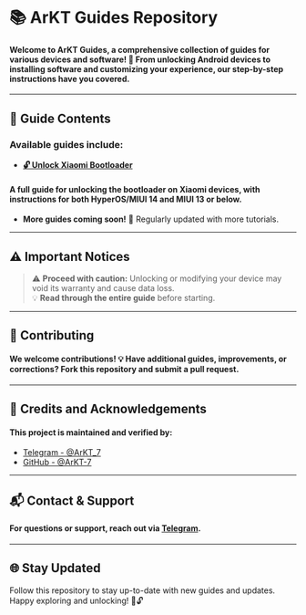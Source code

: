 # 📚 ArKT Guides Repository

#### Welcome to **ArKT Guides**, a comprehensive collection of guides for various devices and software! 🎉 From unlocking Android devices to installing software and customizing your experience, our step-by-step instructions have you covered.

---

## 📖 Guide Contents

### Available guides include:

- [**🔓 Unlock Xiaomi Bootloader**](https://github.com/ArKT-7/ArKT-Guides/blob/main/Xiaomi-unlock-bootloader-en.md) 
#### A full guide for unlocking the bootloader on Xiaomi devices, with instructions for both HyperOS/MIUI 14 and MIUI 13 or below.

- **More guides coming soon!** 🚀 Regularly updated with more tutorials.

---

## ⚠️ Important Notices

> ⚠️ **Proceed with caution:** Unlocking or modifying your device may void its warranty and cause data loss.  
> 💡 **Read through the entire guide** before starting.

---

## 🤝 Contributing

#### We welcome contributions! 💡 Have additional guides, improvements, or corrections? Fork this repository and submit a pull request.

---

## 🙏 Credits and Acknowledgements

#### This project is maintained and verified by:

- [Telegram - @ArKT_7](https://t.me/ArKT_7)
- [GitHub - @ArKT-7](https://github.com/ArKT-7)

---

## 📬 Contact & Support

#### For questions or support, reach out via [Telegram](https://t.me/ArKT_7).

---

## 🌐 Stay Updated

Follow this repository to stay up-to-date with new guides and updates.  
Happy exploring and unlocking! 🎉🔓
